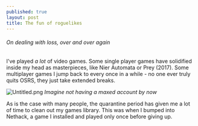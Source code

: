 ```yaml
---
published: true
layout: post
title: The fun of roguelikes
---
```

###### On dealing with loss, over and over again

I've played *a lot* of video games. Some single player games have solidified inside my head as masterpieces, like Nier Automata or Prey (2017). Some multiplayer games I jump back to every once in a while - no one ever truly quits OSRS, they just take extended breaks.

![Untitled.png]({{site.baseurl}}/_posts/Untitled.png)
*Imagine not having a maxed account by now*

As is the case with many people, the quarantine period has given me a lot of time to clean out my games library. This was when I bumped into Nethack, a game I installed and played only once before giving up.
